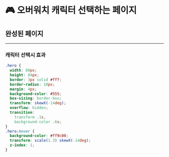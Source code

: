 # 🎮 오버워치 캐릭터 선택하는 페이지

## 완성된 페이지

---
### 캐릭터 선택시 효과
```css
.hero {
  width: 80px;
  height: 84px;
  border: 3px solid #fff;
  border-radius: 10px;
  margin: 4px;
  background-color: #555;
  box-sizing: border-box;
  transform: skewX(-14deg);
  overflow: hidden;
  transition: 
    transform .1s,
    background-color .6s;
}
.hero:hover {
  background-color: #ff9c00;
  transform: scale(1.3) skewX(-14deg);
  z-index: 1;
}
```
